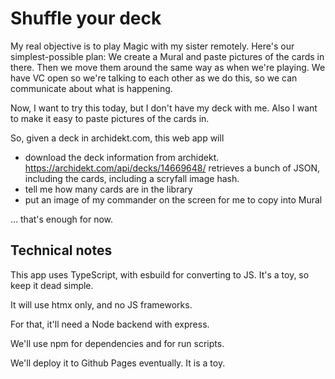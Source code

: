 # Shuffle your deck

My real objective is to play Magic with my sister remotely. Here's our simplest-possible plan:
We create a Mural and paste pictures of the cards in there. Then we move them around the same way as when we're playing.
We have VC open so we're talking to each other as we do this, so we can communicate about what is happening.

Now, I want to try this today, but I don't have my deck with me. Also I want to make it easy to paste pictures of the cards in.

So, given a deck in archidekt.com, this web app will

- download the deck information from archidekt. https://archidekt.com/api/decks/14669648/ retrieves a bunch of JSON, including the cards, including a scryfall image hash.
- tell me how many cards are in the library
- put an image of my commander on the screen for me to copy into Mural

... that's enough for now.

## Technical notes

This app uses TypeScript, with esbuild for converting to JS. It's a toy, so keep it dead simple.

It will use htmx only, and no JS frameworks.

For that, it'll need a Node backend with express.

We'll use npm for dependencies and for run scripts.

We'll deploy it to Github Pages eventually. It is a toy.
